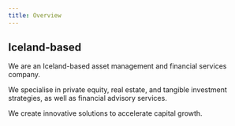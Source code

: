 ```yaml
---
title: Overview
---
```

## Iceland-based

We are an Iceland-based asset management and financial services company.

We specialise in private equity, real estate, and tangible investment strategies, as well as financial advisory services.

We create innovative solutions to accelerate capital growth.
